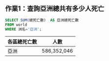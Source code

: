 ## 作業1：查詢亞洲總共有多少人死亡
```sql
SELECT SUM(總死亡數)  AS 亞洲總死亡數
FROM world 
WHERE 洲名='亞洲';
```

| 各區總死亡數 | 人數 |
| --- |  --- |
| 亞洲 | 586,352,046 |


